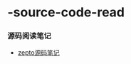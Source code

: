 # -source-code-read
### 源码阅读笔记
+ [zepto源码笔记](https://github.com/hunghoo/-source-code-read/blob/master/zepto/zepto%E7%AC%94%E8%AE%B0.md)
